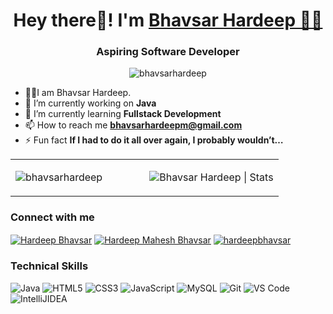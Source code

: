 <h1 align="center">Hey there👋! I'm <a target="_blank" href="https://myportfolio2154.herokuapp.com/">Bhavsar Hardeep 🙋‍♂️</a></h1>


<h3 align="center">Aspiring Software Developer</h3>
<p align="center"> <img src="https://komarev.com/ghpvc/?username=bhavsarhardeep&label=Profile%20views&color=0e75b6&style=flat" alt="bhavsarhardeep" /> </p>


- 👨‍🎓I am Bhavsar Hardeep.
- 🔭 I’m currently working on **Java**
-  🌱 I’m currently learning **Fullstack Development**
- 📫 How to reach me **bhavsarhardeepm@gmail.com**
- ⚡ Fun fact **If I had to do it all over again, I probably wouldn’t…**


<table align="center"><tr><td valign="top" width="50%">
<p><img align="center" src="https://github-readme-stats.vercel.app/api/top-langs?username=bhavsarhardeep&show_icons=true&locale=en&layout=compact" alt="bhavsarhardeep" /></p>
<td valign="top" width="50%">
<p align="center"> <img src="https://github-readme-stats.vercel.app/api?username=bhavsarhardeep&count_private=true&show_icons=true&include_all_commits=true" alt="Bhavsar Hardeep | Stats" />
</td></tr></table>  



<h3 align="left">Connect with me</h3>
<p align="left"> 
<a href="https://www.linkedin.com/in/hardeepbhavsar/" target="blank"> <img align="center" src="https://img.shields.io/badge/linkedin-0078D4?style=for-the-badge&logo=linked%20in%20code&logoColor=white" alt="Hardeep Bhavsar"/></a>
<a href="https://www.hackerrank.com/profile/bhavsarhardeepm" target="blank"><img align="center" src="https://img.shields.io/badge/HackerRank-339933?style=for-the-badge&logo=in&logoColor=white" alt="Hardeep Mahesh Bhavsar"/></a>
<a href="https://leetcode.com/u/hardeepbhavsar/" target="blank"><img align="center"src="https://img.shields.io/badge/leetcode-FFFFFF?style=for-the-badge&logo=leetcode&logoColor=black"
 " alt="hardeepbhavsar"/></a>


</p>

 <h3>Technical Skills</h3>
 <p align="left"> 
  <img alt="Java" src="https://img.shields.io/badge/java-%23ED8B00.svg?&style=for-the-badge&logo=java&logoColor=white" />
  <img alt="HTML5" src="https://img.shields.io/badge/html5-%23E34F26.svg?&style=for-the-badge&logo=html5&logoColor=white" />
  <img alt="CSS3" src="https://img.shields.io/badge/css3-%231572B6.svg?&style=for-the-badge&logo=css3&logoColor=white" />
  <img alt="JavaScript" src="https://img.shields.io/badge/javascript-%23323330.svg?&style=for-the-badge&logo=javascript&logoColor=%23F7DF1E" />
  <img alt="MySQL" src="https://img.shields.io/badge/MySQL-gray?style=for-the-badge&logo=mysql&logoColor=4EA94B" />
  <img alt="Git" src="https://img.shields.io/badge/Git-F05032?style=for-the-badge&logo=git&logoColor=white" />
  <img alt="VS Code" src="https://img.shields.io/badge/Visual_Studio_Code-0078D4?style=for-the-badge&logo=visual%20studio%20code&logoColor=white" />
  <img alt="IntelliJIDEA" src="https://img.shields.io/badge/IntelliJIDEA-000000.svg?style=for-the-badge&logo=intellij-idea&logoColor=white" />

</p>
<!-- <p><img align="center" src="https://github-readme-stats.vercel.app/api/top-langs?username=bhavsarhardeep&show_icons=true&locale=en&layout=compact" alt="bhavsarhardeep" /></p> -->
<!-- <div align="center">
  <img src="https://github-readme-streak-stats.herokuapp.com/?&user=bhavsarhardeep"/>
  <img src="https://github.com/kothariji/kothariji/blob/master/github-user-contribution.svg"></img>
</div> -->


<!---
bhavsarhardeep/bhavsarhardeep is a ✨ special ✨ repository because its `README.md` (this file) appears on your GitHub profile.
You can click the Preview link to take a look at your changes.
--->
